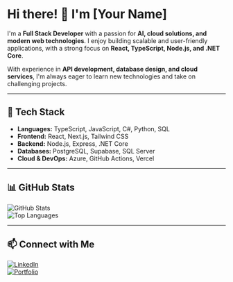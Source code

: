 # Hi there! 👋 I'm [Your Name]

I'm a **Full Stack Developer** with a passion for **AI, cloud solutions, and modern web technologies**. I enjoy building scalable and user-friendly applications, with a strong focus on **React, TypeScript, Node.js, and .NET Core**.  

With experience in **API development, database design, and cloud services**, I'm always eager to learn new technologies and take on challenging projects.  

---

## 🔧 Tech Stack
- **Languages:** TypeScript, JavaScript, C#, Python, SQL  
- **Frontend:** React, Next.js, Tailwind CSS  
- **Backend:** Node.js, Express, .NET Core  
- **Databases:** PostgreSQL, Supabase, SQL Server  
- **Cloud & DevOps:** Azure, GitHub Actions, Vercel  

---

## 📊 GitHub Stats
![GitHub Stats](https://github-readme-stats.vercel.app/api?username=yourGitHubUsername&show_icons=true&theme=dark)  
![Top Languages](https://github-readme-stats.vercel.app/api/top-langs/?username=yourGitHubUsername&layout=compact&theme=dark)

---

## 📫 Connect with Me
[![LinkedIn](https://img.shields.io/badge/LinkedIn-%230077B5.svg?style=for-the-badge&logo=linkedin&logoColor=white)](https://linkedin.com/in/paulssonpontus/)  
[![Portfolio](https://img.shields.io/badge/Portfolio-%23000000.svg?style=for-the-badge&logo=firefox&logoColor=white)](https://www.pontus.info/)  
